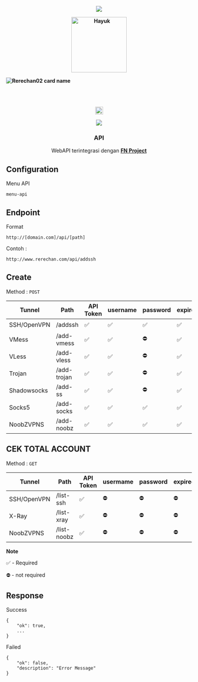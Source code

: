 <p align="center">
<img src="https://readme-typing-svg.herokuapp.com?color=%2336BCF7&center=true&vCenter=true&lines=Welcome+to+github+Rerechan02" />
</p>
<b>
<p align='center'><a href="https://api.daily.dev/get?r=fisabiliyusri"><img src="https://telegra.ph/file/0cd2f21fc503b748258c8.png" width="150" alt="Hayuk"/></a></p>

![Rerechan02 card name](https://cardivo.vercel.app/api?name=Rerechan%20Store&description=Hi,%20everyone!%20and%20Nice%20to%20meet%20you%20%F0%9F%91%8B&image=https://raw.githubusercontent.com/Rerechan02/simple-xray/main/funny1.jpg?v=4&backgroundColor=%23ecf0f1&telegram=/&github=Rerechan02&pattern=leaf&colorPattern=%23eaeaea)
</b>


<br />
<br />
<p align="center">
<img height=21 src="https://komarev.com/ghpvc/?username=Rerechan02">
</p>
<p align="center">
<img src="https://readme-typing-svg.herokuapp.com?color=%2336BCF7&center=true&vCenter=true&lines=R+E+R+E+C+H+A+N+0+2" />
</p>
<div height='45' align="center">

### API
WebAPI terintegrasi dengan [**FN Project**](https://t.me/fn_project)

<div height='45' align="left">

## Configuration

Menu API

    menu-api

## Endpoint

Format

    http://[domain.com]/api/[path]

Contoh :

    http://www.rerechan.com/api/addssh

## Create
Method : `POST`

|Tunnel|Path|API Token|username|password|expired|core|
|--|--|--|--|--|--|--|
|SSH/OpenVPN|/addssh|✅|✅|✅|✅|⛔️|
|VMess|/add-vmess|✅|✅|⛔️|✅|✅|
|VLess|/add-vless|✅|✅|⛔️|✅|✅|
|Trojan|/add-trojan|✅|✅|⛔️|✅|✅|
|Shadowsocks|/add-ss|✅|✅|⛔️|✅|✅|
|Socks5|/add-socks|✅|✅|✅|✅|✅|
|NoobZVPNS|/add-noobz|✅|✅|✅|✅|⛔️|

## CEK TOTAL ACCOUNT
Method : `GET`

|Tunnel|Path|API Token|usermame|password|expired|core|
|--|--|--|--|--|--|--|
|SSH/OpenVPN|/list-ssh|✅|⛔|⛔|⛔|⛔|
|X-Ray|/list-xray|✅|⛔|⛔|⛔|⛔|
|NoobZVPNS|/list-noobz|✅|⛔|⛔|⛔|⛔|

**Note**

✅ - Required

⛔️ - not required

## Response

Success

    {
    	"ok": true,
    	...
    }

Failed

    {
    	"ok": false,
    	"description": "Error Message"
    }
